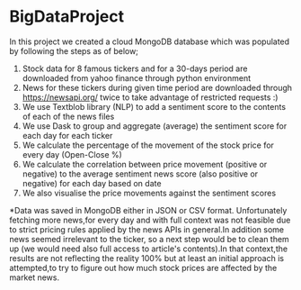 # BigDataProject
In this project we created a cloud MongoDB database which was populated by following the steps as of below;
  1) Stock data for 8 famous tickers and for a 30-days period are downloaded from yahoo finance through python environment
  2) News for these tickers during given time period are downloaded through https://newsapi.org/ twice to take advantage of restricted requests :)
  3) We use Textblob library (NLP) to add a sentiment score to the contents of each of the news files
  4) We use Dask to group and aggregate (average) the sentiment score for each day for each ticker
  5) We calculate the percentage of the movement of the stock price for every day (Open-Close %)
  6) We calculate the correlation between price movement (positive or negative) to the average sentiment news score (also positive or negative) for each day based on date
  7) We also visualise the price movements against the sentiment scores

*Data was saved in MongoDB either in JSON or CSV format. Unfortunately fetching more news,for every day and with full context was not feasible due to strict pricing rules applied by the news APIs in general.In addition some news seemed irrelevant to the ticker, so a next step would be to clean them up (we would need also full access to article's contents).In that context,the results are not reflecting the reality 100% but at least an initial approach is attempted,to try to figure out how much stock prices are affected by the market news.
